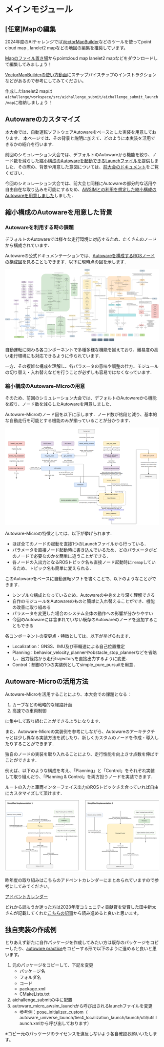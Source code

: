 # メインモジュール

## [任意]Mapの編集

2024年度のAIチャレンジでは[VectorMapBuilder](https://tools.tier4.jp/feature/vector_map_builder_ll2/)などのツールを使ってpoint cloud map , lanelet2 mapなどの地図の編集を推奨しています。

[Mapのファイル置き場](https://drive.google.com/drive/folders/1nsYIg_3rwIjg0x6BC__aWVmnv-25nZkn)からpointcloud map lanelet2 mapなどをダウンロードして編集してみましょう！

[VectorMapBuilderの使い方動画](https://www.youtube.com/watch?v=GvZr707TmuM)にステップバイステップのインストラクションなどがあるので参考にしてみてください。

作成したlanelet2 mapは`aichallenge/workspace/src/aichallenge_submit/aichallenge_submit_launch/map`に格納しましょう！

## Autowareのカスタマイズ

本大会では、自動運転ソフトウェアAutowareをベースとした実装を用意しております．
本ページでは、その背景と説明に加えて、どのように本実装を活用できるかの紹介を行います．

前回のシミュレーション大会では、デフォルトのAutowareから機能を絞り、ノード数を減らした[縮小構成のAutowareを起動できるLaunchファイルを提供]()しました．その際の、背景や用意した意図については、[前大会のドキュメント](https://automotiveaichallenge.github.io/aichallenge2023-racing/customize/index.html)をご覧ください．

今回のシミュレーション大会では、前大会と同様にAutowareの部分的な活用や自由自在な取り込みを可能にするため、[AWSIMとの利用を想定した縮小構成のAutowareを用意しました](https://github.com/AutomotiveAIChallenge/aichallenge-2024/blob/main/aichallenge/workspace/src/aichallenge_submit/aichallenge_submit_launch/launch/reference.launch.xml)しました．


## 縮小構成のAutowareを用意した背景

### Autowareを利用する時の課題

デフォルトのAutowareでは様々な走行環境に対応するため、たくさんのノードから構成されています．

Autowareの公式ドキュメンテーションでは、[Autowareを構成するROSノードの構成図](https://autowarefoundation.github.io/autoware-documentation/main/design/autoware-architecture/node-diagram/)を見ることもできます．以下に現時点の図を示します．

![node-diagram](./images/architecture/autoware-node-diagram.png)

自動運転に関わる各コンポーネントで多種多様な機能を揃えており、難易度の高い走行環境にも対応できるように作られています．

一方、その複雑な構成を理解し、各パラメータの意味や調整の仕方、モジュールの切り替え・入れ替えなどを行うことが必ずしも容易ではなくなっています．

### 縮小構成のAutoware-Microの用意

そのため、前回のシミュレーション大会では、デフォルトのAutowareから機能を絞り、ノード数を減らしたAutowareを用意しました．

Autoware-Microのノード図を以下に示します．ノード数が格段と減り、基本的な自動走行を可能とする機能のみが揃っていることが分かります．

![micro-node-diagram](./images/architecture/reference-autoware.png)

Autoware-Microの特徴としては、以下が挙げられます．

- ほぼ全てのノードの起動を直接1つのLaunchファイルから行っている．
- パラメータを直接ノード起動時に書き込んでいるため、どのパラメータがどのノードで必要なのかを簡単に追うことができる．
- 各ノードの入出力となるROSトピック名も直接ノード起動時に`remap`しているため、トピック名も簡単に変えられる．

このAutowareをベースに自動運転ソフトを書くことで、以下のようなことができます．

- シンプルな構成となっているため、Autowareの中身をより深く理解できる
- 自作のモジュールをAutowareのものと簡単に入れ替えることができ、機能の改善に取り組める
- パラメータを変更した場合のシステム全体の動作への影響が分かりやすい
- 今回のAutowareには含まれていない既存のAutowareのノードを追加することもできる

各コンポーネントの変更点・特徴としては、以下が挙げられます．

- Localization：GNSS、IMU及び車輪速による自己位置推定
- Planning：behavior_velocity_plannerやobstacle_stop_plannerなどを省略し、出力経路から走行trajectoryを直接出力するように変更．
- Control：制御の1つの実装例としてsimple_pure_pursuitを用意．

## Autoware-Microの活用方法

Autoware-Microを活用することにより、本大会での課題となる：

1. カーブなどの戦略的な経路計画
2. 高速での車両制御

に集中して取り組むことができるようになります．

また、Autoware-Microの実装例を参考にしながら、Autowareのアーキテクチャとは少し異なる実装方法を試したり、新しくカスタムのノードを作成・導入したりすることができます．

独自のノードの実装を取り入れることにより、走行性能を向上させ点数を伸ばすことができます．

例えば、以下のような構成を考え、「Planning」と「Control」をそれぞれ実装して取り組んだり、「Planning & Control」を両方担うノードを実装できます．

ルートの入力と車両インターフェイス出力のROSトピックさえ合っていれば自由にカスタマイズして頂けます．

![racing-diagram](./images/architecture/racing_simple.png)

昨年度の取り組みはこちらのアドベントカレンダーにまとめられていますので参考にしてみてください。

[アドベントカレンダー](https://qiita.com/advent-calendar/2023/jidounten-ai)

どれから読もうか迷った方は2023年度コミュニティ貢献賞を受賞した田中新太さんが記載してくれた[こちらの記事](https://qiita.com/Arata-stu/items/4b03772348dca4f7ef89)から読み進めると良いと思います。

## 独自実装の作成例

とりあえず新たに自作パッケージを作成してみたい方は既存のパッケージをコピーしたり、[autoware practice](https://github.com/AutomotiveAIChallenge/autoware-practice)をコピーする形で以下のように進めると良いと思います。

1. 元のパッケージをコピーして、下記を変更
     * パッケージ名
     * フォルダ名
     * コード
    *  package.xml
    * CMakeLists.txt
2. aichallenge_submitの中に配置
3. autoware_micro_awsim_launchから呼び出されるlaunchファイルを変更  
    * 参考例：pose_initializer_custom（ autoware_universe_launch/tier4_localization_launch/launch/util/util.launch.xmlから呼び出しております）

※コピー元のパッケージのライセンスを違反しないよう各自確認お願いいたします。